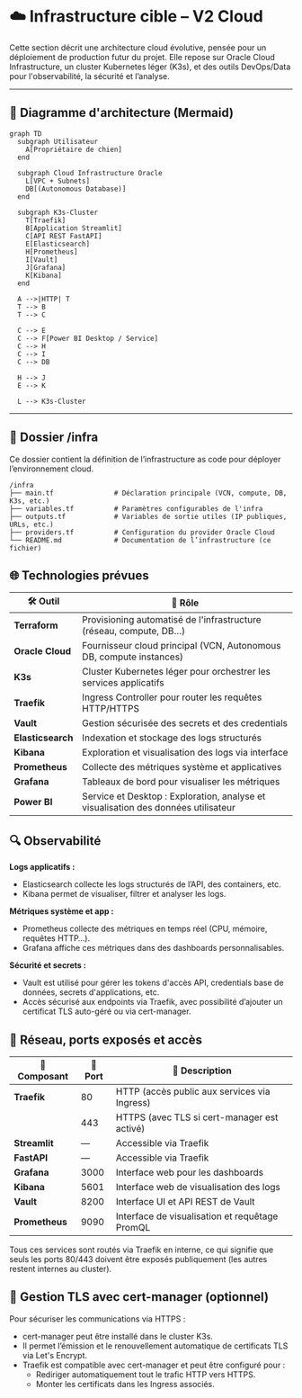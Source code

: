 # ☁️ Infrastructure cible – V2 Cloud

Cette section décrit une architecture cloud évolutive, pensée pour un déploiement de production futur du projet. Elle repose sur Oracle Cloud Infrastructure, un cluster Kubernetes léger (K3s), et des outils DevOps/Data pour l'observabilité, la sécurité et l’analyse.

---

## 🔧 Diagramme d'architecture (Mermaid)
```mermaid
graph TD
  subgraph Utilisateur
    A[Propriétaire de chien]
  end

  subgraph Cloud Infrastructure Oracle
    L[VPC + Subnets]
    DB[(Autonomous Database)]
  end

  subgraph K3s-Cluster
    T[Traefik]
    B[Application Streamlit]
    C[API REST FastAPI]
    E[Elasticsearch]
    H[Prometheus]
    I[Vault]
    J[Grafana]
    K[Kibana]
  end

  A -->|HTTP| T
  T --> B
  T --> C

  C --> E
  C --> F[Power BI Desktop / Service]
  C --> H
  C --> I
  C --> DB

  H --> J
  E --> K

  L --> K3s-Cluster
```

---

## 📁 Dossier /infra

Ce dossier contient la définition de l’infrastructure as code pour déployer l’environnement cloud.

```
/infra
├── main.tf               # Déclaration principale (VCN, compute, DB, K3s, etc.)
├── variables.tf          # Paramètres configurables de l'infra
├── outputs.tf            # Variables de sortie utiles (IP publiques, URLs, etc.)
├── providers.tf          # Configuration du provider Oracle Cloud
└── README.md             # Documentation de l’infrastructure (ce fichier)
```

## 🌐 Technologies prévues

| 🛠️ Outil         | 🎯 Rôle                                                                 |
|------------------|------------------------------------------------------------------------|
| **Terraform**    | Provisioning automatisé de l'infrastructure (réseau, compute, DB…)     |
| **Oracle Cloud** | Fournisseur cloud principal (VCN, Autonomous DB, compute instances)     |
| **K3s**          | Cluster Kubernetes léger pour orchestrer les services applicatifs       |
| **Traefik**      | Ingress Controller pour router les requêtes HTTP/HTTPS                  |
| **Vault**        | Gestion sécurisée des secrets et des credentials                        |
| **Elasticsearch**| Indexation et stockage des logs structurés                              |
| **Kibana**       | Exploration et visualisation des logs via interface                     |
| **Prometheus**   | Collecte des métriques système et applicatives                          |
| **Grafana**      | Tableaux de bord pour visualiser les métriques                          |
| **Power BI**     | Service et Desktop : Exploration, analyse et visualisation des données utilisateur           |

## 🔍 Observabilité

**Logs applicatifs :**
- Elasticsearch collecte les logs structurés de l’API, des containers, etc.
- Kibana permet de visualiser, filtrer et analyser les logs.

**Métriques système et app :**
- Prometheus collecte des métriques en temps réel (CPU, mémoire, requêtes HTTP…).
- Grafana affiche ces métriques dans des dashboards personnalisables.

**Sécurité et secrets :**
- Vault est utilisé pour gérer les tokens d'accès API, credentials base de données, secrets d'applications, etc.
- Accès sécurisé aux endpoints via Traefik, avec possibilité d’ajouter un certificat TLS auto-géré ou via cert-manager.

## 🔁 Réseau, ports exposés et accès

| 🧱 Composant   | 🔌 Port | 📝 Description                                                  |
|----------------|--------|------------------------------------------------------------------|
| **Traefik**     | 80     | HTTP (accès public aux services via Ingress)                    |
|                | 443    | HTTPS (avec TLS si cert-manager est activé)                     |
| **Streamlit**   | —      | Accessible via Traefik                                          |
| **FastAPI**     | —      | Accessible via Traefik                                          |
| **Grafana**     | 3000   | Interface web pour les dashboards                               |
| **Kibana**      | 5601   | Interface web de visualisation des logs                         |
| **Vault**       | 8200   | Interface UI et API REST de Vault                               |
| **Prometheus**  | 9090   | Interface de visualisation et requêtage PromQL                  |

Tous ces services sont routés via Traefik en interne, ce qui signifie que seuls les ports 80/443 doivent être exposés publiquement (les autres restent internes au cluster).

## 🔐 Gestion TLS avec cert-manager (optionnel)

Pour sécuriser les communications via HTTPS :
- cert-manager peut être installé dans le cluster K3s.
- Il permet l’émission et le renouvellement automatique de certificats TLS via Let's Encrypt.
- Traefik est compatible avec cert-manager et peut être configuré pour :
  - Rediriger automatiquement tout le trafic HTTP vers HTTPS.
  - Monter les certificats dans les Ingress associés.
